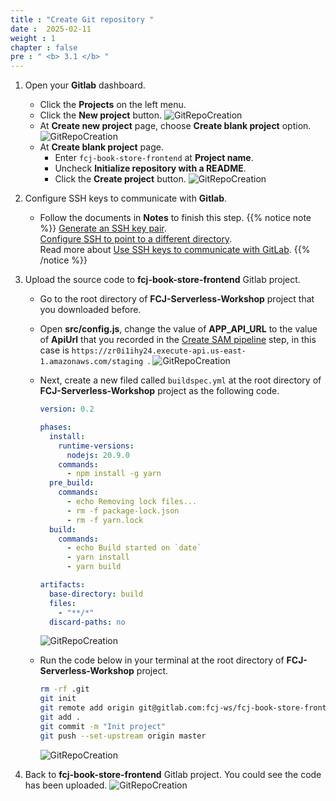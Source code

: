 ```yaml
---
title : "Create Git repository "
date :  2025-02-11
weight : 1
chapter : false
pre : " <b> 3.1 </b> "
---
```


1. Open your **Gitlab** dashboard.
    - Click the **Projects** on the left menu.
    - Click the **New project** button.
      ![GitRepoCreation](/images/temp/1/40.png?width=90pc)
    - At **Create new project** page, choose **Create blank project** option.
      ![GitRepoCreation](/images/temp/1/7.png?width=90pc)
    - At **Create blank project** page.
      - Enter ``fcj-book-store-frontend`` at **Project name**.
      - Uncheck **Initialize repository with a README**.
      - Click the **Create project** button.
        ![GitRepoCreation](/images/temp/1/41.png?width=90pc)

2. Configure SSH keys to communicate with **Gitlab**.
    - Follow the documents in **Notes** to finish this step.
{{% notice note %}}
[Generate an SSH key pair](https://docs.gitlab.com/ee/user/ssh.html#generate-an-ssh-key-pair).\
[Configure SSH to point to a different directory](https://docs.gitlab.com/ee/user/ssh.html#configure-ssh-to-point-to-a-different-directory).\
Read more about [Use SSH keys to communicate with GitLab](https://.docs.gitlab.com/ee/user/ssh.html).
{{% /notice %}}

3. Upload the source code to **fcj-book-store-frontend** Gitlab project.
    - Go to the root directory of **FCJ-Serverless-Workshop** project that you downloaded before.
    - Open **src/config.js**, change the value of **APP_API_URL** to the value of **ApiUrl** that you recorded in the [Create SAM pipeline](2-2-create-pipeline) step, in this case is ``https://zr0i1ihy24.execute-api.us-east-1.amazonaws.com/staging
    ``.
      ![GitRepoCreation](/images/temp/1/42.png?width=90pc)
    - Next, create a new filed called ``buildspec.yml`` at the root directory of **FCJ-Serverless-Workshop** project as the following code.

      ```yml
      version: 0.2

      phases:
        install:
          runtime-versions:
            nodejs: 20.9.0
          commands:
            - npm install -g yarn
        pre_build:
          commands:
            - echo Removing lock files...
            - rm -f package-lock.json
            - rm -f yarn.lock
        build:
          commands:
            - echo Build started on `date`
            - yarn install
            - yarn build

      artifacts:
        base-directory: build
        files:
          - "**/*"
        discard-paths: no
      ```

      ![GitRepoCreation](/images/temp/1/46.png?width=90pc)

    - Run the code below in your terminal at the root directory of **FCJ-Serverless-Workshop** project.

      ```bash
      rm -rf .git
      git init
      git remote add origin git@gitlab.com:fcj-ws/fcj-book-store-frontend.git
      git add .
      git commit -m "Init project"
      git push --set-upstream origin master
      ```

      ![GitRepoCreation](/images/temp/1/43.png?width=90pc)

4. Back to **fcj-book-store-frontend** Gitlab project. You could see the code has been uploaded.
    ![GitRepoCreation](/images/temp/1/44.png?width=90pc)
